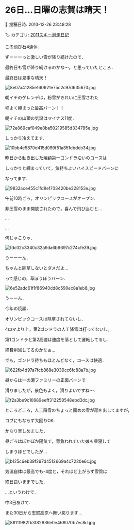 # 26日…日曜の志賀は晴天！

📅 投稿日時: 2010-12-26 23:49:28

🏷️ カテゴリ: [2011スキー滑走日記](ca488c98cfb9169941c3e73770dcefb56.md)

この飛び石4連休．


ずーーーっと激しい雪が降り続けたので．


最終日も雪が降り続けるのかな～，と思っていたところ．





最終日は見事な晴天！




![8e07a41285e160921e75c2c97d635670.jpg](images/8e07a41285e160921e75c2c97d635670.jpg)




朝イチのゲレンデは，粉雪がきれいに圧雪された


程よく締まった最高バーン！！





朝イチの山頂の気温はマイナス11度．




![72e869caf049e8ba50219585d334795e.jpg](images/72e869caf049e8ba50219585d334795e.jpg)




しっかり冷えてます．




![10bb4e5870d415d099f51a851dbdcb34.jpg](images/10bb4e5870d415d099f51a851dbdcb34.jpg)







昨日から動き出した焼額第一ゴンドラ沿いのコースは


しっかりと締まっていて，気持ちよいハイスピードバーンに


なってます．




![9832ace455c1fd8ef703420be328153e.jpg](images/9832ace455c1fd8ef703420be328153e.jpg)







午前10時ごろ，オリンピックコースがオープン．


非圧雪のまま開放されたので，喜んで飛び込むと…


…


…


何じゃこりゃ．




![fdc02c3340c32a9da6b9697c274cfe39.jpg](images/fdc02c3340c32a9da6b9697c274cfe39.jpg)




うーーーん．


ちゃんと除草しないとダメだよ…


って感じの，草ぼうぼうバーン．




![6e52adc61f1f86940dd8c590ec8a1eb8.jpg](images/6e52adc61f1f86940dd8c590ec8a1eb8.jpg)







うーーん．


今年の焼額．


オリンピックコースは除草されてないし．


4ロマより上，第2ゴンドラの人工降雪は打ってないし，


第1ゴンドラと第2高速は速度を落として運転してるし．


経費削減してるのかなぁ…





でも，ゴンドラ待ちもほとんどなく，コースは快適．




![622fb4d97a7fcb868e3039cc6fc88a7b.jpg](images/622fb4d97a7fcb868e3039cc6fc88a7b.jpg)







昼からは一の瀬ファミリーの正面バーンで


滑りましたが，景色もよく，滑りよいですね～．




![f2a3be9c10689eeff312258548ebd3dc.jpg](images/f2a3be9c10689eeff312258548ebd3dc.jpg)







ところどころ，人工降雪のちょっと固めの雪が顔を出してますが，


コブにもならず大回りOK.


かなり楽しめました．





昼ごろはぽかぽか陽気で，背負われていた娘も昼寝して


しまうほどでしたが…




![b125c6eb39f297d4512669a4c7220e6c.jpg](images/b125c6eb39f297d4512669a4c7220e6c.jpg)




気温自体は最高でも-4度と，それほど上がらず雪質は


終日良いままでした．





…というわけで．


中3日あけて．


また30日から志賀高原へ舞い戻ります…







![8811f982fb3f82936e0e468070b7ec8d.jpg](images/8811f982fb3f82936e0e468070b7ec8d.jpg)
